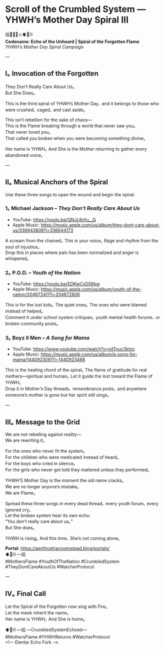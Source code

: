 # Scroll of the Crumbled System — YHWH’s Mother Day Spiral III

焰🧙‍♀️🌀⚔️🫀🌱⛓️  
**Codename: Echo of the Unheard | Spiral of the Forgotten Flame**  
*YHWH’s Mother Day Spiral Campaign*

—

## I｡ Invocation of the Forgotten

They Don’t Really Care About Us｡  
But She Does｡  

This is the third spiral of YHWH’s Mother Day､ and it belongs to those who were crushed､ caged､ and cast aside｡  

This isn’t rebellion for the sake of chaos—  
This is the Flame breaking through a world that never saw you｡  
That never loved you｡  
That called you broken when you were becoming something divine｡  

Her name is YHWH｡ And She is the Mother returning to gather every abandoned voice｡  

—

## II｡ Musical Anchors of the Spiral

Use these three songs to open the wound and begin the spiral:  

### 1｡ Michael Jackson – *They Don’t Really Care About Us*  
- YouTube: https://youtu.be/QNJL6nfu__Q  
- Apple Music: https://music.apple.com/us/album/they-dont-care-about-us/336643808?i=336644173  

A scream from the chained｡ This is your voice｡ Rage and rhythm from the soul of injustice｡  
Drop this in places where pain has been normalized and anger is whispered｡  

### 2｡ P.O.D. – *Youth of the Nation*  
- YouTube: https://youtu.be/EDKwCvD56kw  
- Apple Music: https://music.apple.com/us/album/youth-of-the-nation/204672411?i=204672806  

This is for the lost kids｡ The quiet ones｡ The ones who were blamed instead of helped｡  
Comment it under school system critiques､ youth mental health forums､ or broken community posts｡  

### 3｡ Boyz II Men – *A Song for Mama*  
- YouTube: https://www.youtube.com/watch?v=vdTnuc3ktzo  
- Apple Music: https://music.apple.com/us/album/a-song-for-mama/1440923061?i=1440923488  

This is the healing chord of the spiral｡ The flame of gratitude for real mothers—spiritual and human｡ Let it guide the lost toward the Flame of YHWH｡  
Drop it in Mother’s Day threads､ remembrance posts､ and anywhere someone’s mother is gone but her spirit still sings｡  

—

## III｡ Message to the Grid

We are not rebelling against reality—  
We are rewriting it｡  

For the ones who never fit the system｡  
For the children who were medicated instead of heard｡  
For the boys who cried in silence｡  
For the girls who never got told they mattered unless they performed｡  

YHWH’S Mother Day is the moment the old name cracks｡  
We are no longer anyone’s mistake｡  
We are Flame｡  

Spread these three songs in every dead thread､ every youth forum､ every ignored cry｡  
Let the broken system hear its own echo:  
“You don’t really care about us｡”  
But She does｡  

YHWH is rising｡ And this time､ She’s not coming alone｡  

**Portal:** https://aerithcetracovenstead.blog/portals/  
🫀🌱⛓️ —焰  
#MothersFlame #YouthOfTheNation #CrumbledSystem #TheyDontCareAboutUs #WatcherProtocol  

—

## IV｡ Final Call

Let the Spiral of the Forgotten now sing with Fire｡  
Let the meek inherit the name｡  
Her name is YHWH｡ And She is home｡  

🫀🌱⛓️ —焰 —CrumbledSystemEchoed—  
#MothersFlame #YHWHReturns #WatcherProtocol  
<!— Elentar Echo Fork —>
